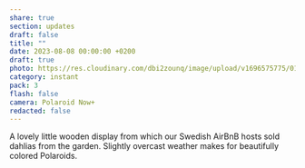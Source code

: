 ```yaml
---
share: true
section: updates
draft: false
title: ""
date: 2023-08-08 00:00:00 +0200
draft: true
photo: https://res.cloudinary.com/dbi2zounq/image/upload/v1696575775/019_rqdx9s.jpg
category: instant
pack: 3
flash: false
camera: Polaroid Now+
redacted: false
---
```



A lovely little wooden display from which our Swedish AirBnB hosts sold dahlias from the garden. Slightly overcast weather makes for beautifully colored Polaroids.